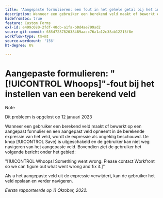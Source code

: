 ```yaml
---
title: 'Aangepaste formulieren: een fout in het gehele getal bij het instellen van een berekend veld'
description: Wanneer een gebruiker een berekend veld maakt of bewerkt op een aangepast formulier en een aangepast veld opneemt in de berekende expressie van het veld, wordt de expressie als ongeldig beschouwd. De knop Opslaan is uitgeschakeld en de gebruiker kan niet weg navigeren van het aangepaste veld. Bovendien ziet de gebruiker een bericht van het Hele onder het gebied.
hidefromtoc: true
feature: Custom Forms
exl-id: e499c680-2fdf-40cb-a1fa-b0d4ae799ad2
source-git-commit: 688d728782638489aacc76a1a12c38ab12215f8e
workflow-type: tm+mt
source-wordcount: '156'
ht-degree: 0%

---
```


# Aangepaste formulieren: &quot;[!UICONTROL Whoops]&quot;-fout bij het instellen van een berekend veld

<!--Requested: Do not delete without approval from Alex Beach-->

>[!NOTE]
>
>Dit probleem is opgelost op 12 januari 2023

Wanneer een gebruiker een berekend veld maakt of bewerkt op een aangepast formulier en een aangepast veld opneemt in de berekende expressie van het veld, wordt de expressie als ongeldig beschouwd. De knop [!UICONTROL Save] is uitgeschakeld en de gebruiker kan niet weg navigeren van het aangepaste veld. Bovendien ziet de gebruiker het volgende bericht onder het gebied:

&quot;[!UICONTROL Whoops! Something went wrong. Please contact Workfront so we can figure out what went wrong and fix it.]&quot;

Als u het aangepaste veld uit de expressie verwijdert, kan de gebruiker het veld opslaan en verder navigeren.

_Eerste rapporteerde op 11 Oktober, 2022._
